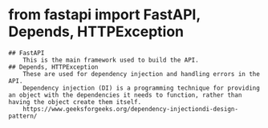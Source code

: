 # from fastapi import FastAPI, Depends, HTTPException
    ## FastAPI
        This is the main framework used to build the API.
    ## Depends, HTTPException
        These are used for dependency injection and handling errors in the API.
        Dependency injection (DI) is a programming technique for providing an object with the dependencies it needs to function, rather than having the object create them itself.
        https://www.geeksforgeeks.org/dependency-injectiondi-design-pattern/
